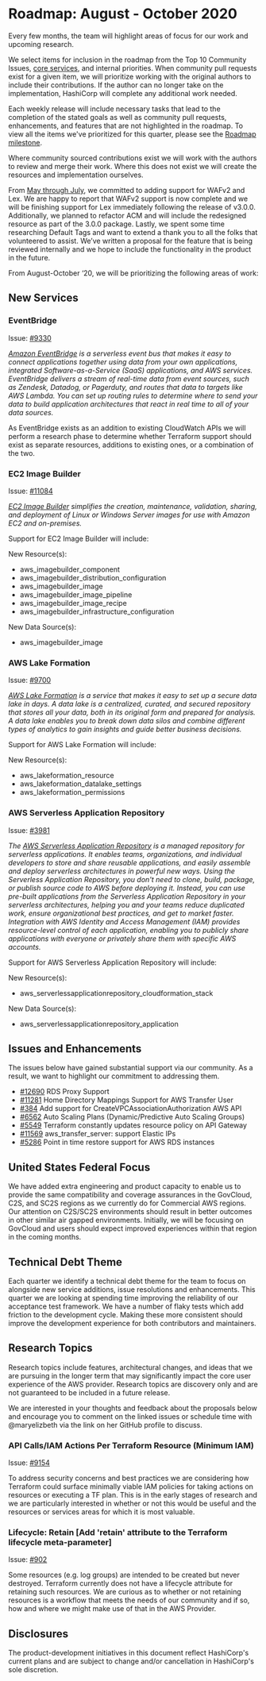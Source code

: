# Roadmap: August - October 2020

Every few months, the team will highlight areas of focus for our work and upcoming research.

We select items for inclusion in the roadmap from the Top 10 Community Issues, [core services](../CORE_SERVICES.md), and internal priorities. When community pull requests exist for a given item, we will prioritize working with the original authors to include their contributions. If the author can no longer take on the implementation, HashiCorp will complete any additional work needed.

Each weekly release will include necessary tasks that lead to the completion of the stated goals as well as community pull requests, enhancements, and features that are not highlighted in the roadmap. To view all the items we've prioritized for this quarter, please see the [Roadmap milestone](https://github.com/hashicorp/terraform-provider-aws/milestone/138).

Where community sourced contributions exist we will work with the authors to review and merge their work. Where this does not exist we will create the resources and implementation ourselves.

From [May through July](2020_May_to_July.md), we committed to adding support for WAFv2 and Lex. We are happy to report that WAFv2 support is now complete and we will be finishing support for Lex immediately following the release of v3.0.0. Additionally, we planned to refactor ACM and will include the redesigned resource as part of the 3.0.0 package. Lastly, we spent some time researching Default Tags and want to extend a thank you to all the folks that volunteered to assist. We’ve written a proposal for the feature that is being reviewed internally and we hope to include the functionality in the product in the future.

From August-October ‘20, we will be prioritizing the following areas of work:

## New Services

### EventBridge

Issue: [#9330](https://github.com/hashicorp/terraform-provider-aws/issues/9330)

_[Amazon EventBridge](https://aws.amazon.com/eventbridge/) is a serverless event bus that makes it easy to connect applications together using data from your own applications, integrated Software-as-a-Service (SaaS) applications, and AWS services. EventBridge delivers a stream of real-time data from event sources, such as Zendesk, Datadog, or Pagerduty, and routes that data to targets like AWS Lambda. You can set up routing rules to determine where to send your data to build application architectures that react in real time to all of your data sources._

As EventBridge exists as an addition to existing CloudWatch APIs we will perform a research phase to determine whether Terraform support should exist as separate resources, additions to existing ones, or a combination of the two.

### EC2 Image Builder

Issue: [#11084](https://github.com/hashicorp/terraform-provider-aws/issues/11084)

_[EC2 Image Builder](https://aws.amazon.com/image-builder/) simplifies the creation, maintenance, validation, sharing, and deployment of Linux or Windows Server images for use with Amazon EC2 and on-premises._

Support for EC2 Image Builder will include:

New Resource(s):

- aws_imagebuilder_component
- aws_imagebuilder_distribution_configuration
- aws_imagebuilder_image
- aws_imagebuilder_image_pipeline
- aws_imagebuilder_image_recipe
- aws_imagebuilder_infrastructure_configuration

New Data Source(s):

- aws_imagebuilder_image

### AWS Lake Formation

Issue: [#9700](https://github.com/hashicorp/terraform-provider-aws/issues/9700)

_[AWS Lake Formation](https://aws.amazon.com/lake-formation) is a service that makes it easy to set up a secure data lake in days. A data lake is a centralized, curated, and secured repository that stores all your data, both in its original form and prepared for analysis. A data lake enables you to break down data silos and combine different types of analytics to gain insights and guide better business decisions._

Support for AWS Lake Formation will include:

New Resource(s):

- aws_lakeformation_resource
- aws_lakeformation_datalake_settings
- aws_lakeformation_permissions

### AWS Serverless Application Repository

Issue: [#3981](https://github.com/hashicorp/terraform-provider-aws/issues/3981)

_The [AWS Serverless Application Repository](https://aws.amazon.com/serverless/serverlessrepo/) is a managed repository for serverless applications. It enables teams, organizations, and individual developers to store and share reusable applications, and easily assemble and deploy serverless architectures in powerful new ways. Using the Serverless Application Repository, you don't need to clone, build, package, or publish source code to AWS before deploying it. Instead, you can use pre-built applications from the Serverless Application Repository in your serverless architectures, helping you and your teams reduce duplicated work, ensure organizational best practices, and get to market faster. Integration with AWS Identity and Access Management (IAM) provides resource-level control of each application, enabling you to publicly share applications with everyone or privately share them with specific AWS accounts._

Support for AWS Serverless Application Repository will include:

New Resource(s):

- aws_serverlessapplicationrepository_cloudformation_stack

New Data Source(s):

- aws_serverlessapplicationrepository_application

## Issues and Enhancements

The issues below have gained substantial support via our community. As a result, we want to highlight our commitment to addressing them.

- [#12690](https://github.com/hashicorp/terraform-provider-aws/issues/12690) RDS Proxy Support
- [#11281](https://github.com/hashicorp/terraform-provider-aws/issues/11281) Home Directory Mappings Support for AWS Transfer User
- [#384](https://github.com/hashicorp/terraform-provider-aws/issues/384) Add support for CreateVPCAssociationAuthorization AWS API
- [#6562](https://github.com/hashicorp/terraform-provider-aws/issues/6562) Auto Scaling Plans (Dynamic/Predictive Auto Scaling Groups)
- [#5549](https://github.com/hashicorp/terraform-provider-aws/issues/5549) Terraform constantly updates resource policy on API Gateway
- [#11569](https://github.com/hashicorp/terraform-provider-aws/issues/11569) aws_transfer_server: support Elastic IPs
- [#5286](https://github.com/hashicorp/terraform-provider-aws/issues/5286) Point in time restore support for AWS RDS instances

## United States Federal Focus

We have added extra engineering and product capacity to enable us to provide the same compatibility and coverage assurances in the GovCloud, C2S, and SC2S regions as we currently do for Commercial AWS regions. Our attention on C2S/SC2S environments should result in better outcomes in other similar air gapped environments. Initially, we will be focusing on GovCloud and users should expect improved experiences within that region in the coming months.

## Technical Debt Theme

Each quarter we identify a technical debt theme for the team to focus on alongside new service additions, issue resolutions and enhancements. This quarter we are looking at spending time improving the reliability of our acceptance test framework. We have a number of flaky tests which add friction to the development cycle. Making these more consistent should improve the development experience for both contributors and maintainers.

## Research Topics

Research topics include features, architectural changes, and ideas that we are pursuing in the longer term that may significantly impact the core user experience of the AWS provider. Research topics are discovery only and are not guaranteed to be included in a future release.

We are interested in your thoughts and feedback about the proposals below and encourage you to comment on the linked issues or schedule time with @maryelizbeth via the link on her GitHub profile to discuss.

### API Calls/IAM Actions Per Terraform Resource (Minimum IAM)

Issue: [#9154](https://github.com/hashicorp/terraform-provider-aws/issues/9154)

To address security concerns and best practices we are considering how Terraform could surface minimally viable IAM policies for taking actions on resources or executing a TF plan. This is in the early stages of research and we are particularly interested in whether or not this would be useful and the resources or services areas for which it is most valuable.

### Lifecycle: Retain [Add 'retain' attribute to the Terraform lifecycle meta-parameter]

Issue: [#902](https://github.com/hashicorp/terraform-provider-aws/issues/902)

Some resources (e.g. log groups) are intended to be created but never destroyed. Terraform currently does not have a lifecycle attribute for retaining such resources. We are curious as to whether or not retaining resources is a workflow that meets the needs of our community and if so, how and where we might make use of that in the AWS Provider.

## Disclosures

The product-development initiatives in this document reflect HashiCorp's current plans and are subject to change and/or cancellation in HashiCorp's sole discretion.
